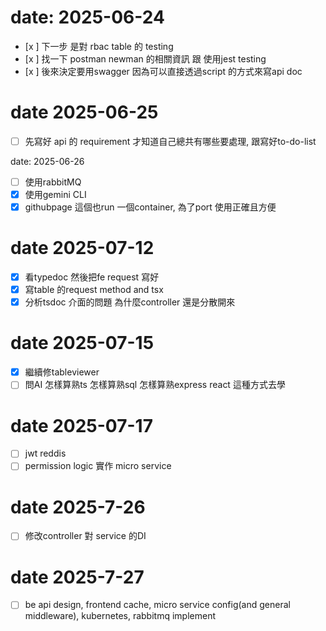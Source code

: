 # date: 2025-06-24

- [x ] 下一步 是對 rbac table 的 testing
- [x ] 找一下 postman newman 的相關資訊 跟 使用jest testing
- [x ] 後來決定要用swagger 因為可以直接透過script 的方式來寫api doc

# date 2025-06-25

- [ ] 先寫好 api 的 requirement 才知道自己總共有哪些要處理, 跟寫好to-do-list

date: 2025-06-26

- [ ] 使用rabbitMQ
- [x] 使用gemini CLI
- [x] githubpage 這個也run 一個container, 為了port 使用正確且方便

# date 2025-07-12
- [x] 看typedoc 然後把fe request 寫好
- [x] 寫table 的request method and tsx
- [x] 分析tsdoc 介面的問題 為什麼controller 還是分散開來

# date 2025-07-15
- [x] 繼續修tableviewer
- [ ] 問AI 怎樣算熟ts 怎樣算熟sql 怎樣算熟express react 這種方式去學

# date 2025-07-17
- [ ] jwt reddis
- [ ] permission logic 實作
micro service

# date 2025-7-26
- [ ] 修改controller 對 service 的DI


# date 2025-7-27
- [ ] be api design, frontend cache, micro service config(and general middleware), kubernetes, rabbitmq implement
